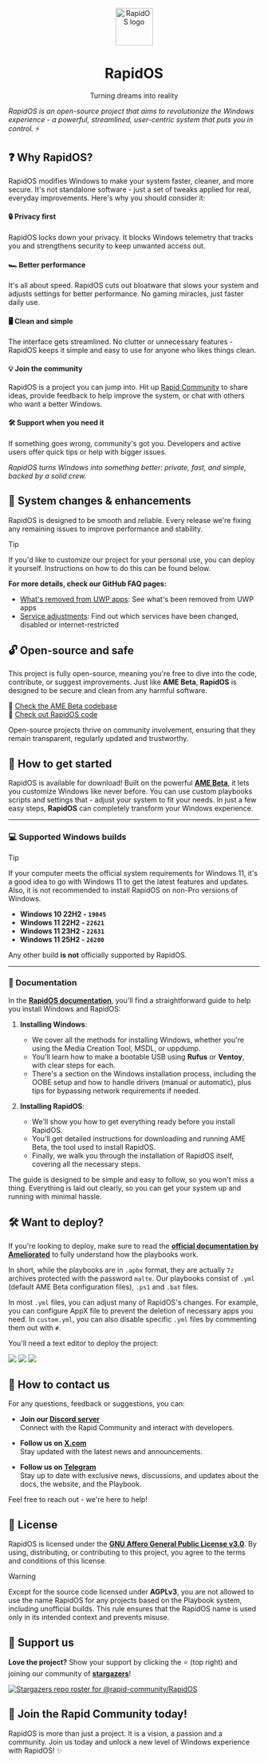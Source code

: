 <p align="center"><a href="https://github.com/rapid-community/RapidOS"><img src="https://i.imgur.com/M2N83g1.png" alt="RapidOS logo" width="75"/></a></p>
<h1 align="center">RapidOS</h1>
<p align="center">Turning dreams into reality</p>

*RapidOS is an open-source project that aims to revolutionize the Windows experience - a powerful, streamlined, user-centric system that puts you in control.* ⚡

## ❓ Why RapidOS?

RapidOS modifies Windows to make your system faster, cleaner, and more secure. It's not standalone software - just a set of tweaks applied for real, everyday improvements. Here's why you should consider it:

#### 🔒 Privacy first
RapidOS locks down your privacy. It blocks Windows telemetry that tracks you and strengthens security to keep unwanted access out.

#### 🏎️ Better performance
It's all about speed. RapidOS cuts out bloatware that slows your system and adjusts settings for better performance. No gaming miracles, just faster daily use.

#### 🖥️ Clean and simple
The interface gets streamlined. No clutter or unnecessary features - RapidOS keeps it simple and easy to use for anyone who likes things clean.

#### 💡 Join the community
RapidOS is a project you can jump into. Hit up [Rapid Community](https://discord.rapid-community.ru) to share ideas, provide feedback to help improve the system, or chat with others who want a better Windows.

#### 🛠️ Support when you need it
If something goes wrong, community's got you. Developers and active users offer quick tips or help with bigger issues.

*RapidOS turns Windows into something better: private, fast, and simple, backed by a solid crew.*

## 🔧 System changes & enhancements

RapidOS is designed to be smooth and reliable. Every release we're fixing any remaining issues to improve performance and stability.

>[!Tip]
>
>If you'd like to customize our project for your personal use, you can deploy it yourself. Instructions on how to do this can be found below.

**For more details, check our GitHub FAQ pages:**

- [What's removed from UWP apps](https://github.com/rapid-community/RapidOS/blob/main/Readme%20Collection/UWP%20README.md): See what's been removed from UWP apps
- [Service adjustments](https://github.com/rapid-community/RapidOS/blob/main/Readme%20Collection/Services%20README.md): Find out which services have been changed, disabled or internet-restricted

## 🔓 Open-source and safe

This project is fully open-source, meaning you're free to dive into the code, contribute, or suggest improvements. Just like **AME Beta**, **RapidOS** is designed to be secure and clean from any harmful software.

🔗 [Check the AME Beta codebase](https://github.com/Ameliorated-LLC/trusted-uninstaller-cli/tree/public/TrustedUninstaller.CLI)  
🔗 [Check out RapidOS code](https://github.com/rapid-community/RapidOS/tree/main/RapidOS%20Sources)

Open-source projects thrive on community involvement, ensuring that they remain transparent, regularly updated and trustworthy.

## 🔨 How to get started

RapidOS is available for download! Built on the powerful **[AME Beta](https://amelabs.net/)**, it lets you customize Windows like never before. You can use custom playbooks scripts and settings that - adjust your system to fit your needs. In just a few easy steps, **RapidOS** can completely transform your Windows experience.

---

### 💻 Supported Windows builds

>[!Tip]
>
>If your computer meets the official system requirements for Windows 11, it's a good idea to go with Windows 11 to get the latest features and updates. Also, it is not recommended to install RapidOS on non-Pro versions of Windows.

- **Windows 10 22H2 - `19045`**
- **Windows 11 22H2 - `22621`**
- **Windows 11 23H2 - `22631`**
- **Windows 11 25H2 - `26200`**

Any other build **is not** officially supported by RapidOS.

---

### 📜 Documentation

In the **[RapidOS documentation](https://docs.rapid-community.ru/)**, you'll find a straightforward guide to help you install Windows and RapidOS:

1. **Installing Windows**:
   - We cover all the methods for installing Windows, whether you're using the Media Creation Tool, MSDL, or uppdump.
   - You'll learn how to make a bootable USB using **Rufus** or **Ventoy**, with clear steps for each.
   - There's a section on the Windows installation process, including the OOBE setup and how to handle drivers (manual or automatic), plus tips for bypassing network requirements if needed.

2. **Installing RapidOS**:
   - We'll show you how to get everything ready before you install RapidOS.
   - You'll get detailed instructions for downloading and running AME Beta, the tool used to install RapidOS.
   - Finally, we walk you through the installation of RapidOS itself, covering all the necessary steps.

The guide is designed to be simple and easy to follow, so you won't miss a thing. Everything is laid out clearly, so you can get your system up and running with minimal hassle.

## 🛠️ Want to deploy?

If you're looking to deploy, make sure to read the **[official documentation by Ameliorated](https://docs.amelabs.net/)** to fully understand how the playbooks work.

In short, while the playbooks are in `.apbx` format, they are actually `7z` archives protected with the password `malte`.
Our playbooks consist of `.yml` (default AME Beta configuration files), `.ps1` and `.bat` files.

In most `.yml` files, you can adjust many of RapidOS's changes. For example, you can configure AppX file to prevent the deletion of necessary apps you need. In `custom.yml`, you can also disable specific `.yml` files by commenting them out with `#`.

You'll need a text editor to deploy the project:

<a href="https://www.sublimetext.com"><img src="https://img.shields.io/badge/sublime_text-%23575757.svg?style=for-the-badge&logo=sublime-text&logoColor=important"></a>
<a href="https://notepad-plus-plus.org"><img src="https://img.shields.io/badge/Notepad++-90E59A.svg?style=for-the-badge&logo=notepad%2b%2b&logoColor=black"></a>
<a href="https://code.visualstudio.com"><img src="https://img.shields.io/badge/Visual%20Studio%20Code-0078d7.svg?style=for-the-badge&logo=visual-studio-code&logoColor=white"></a>

## 📧 How to contact us

For any questions, feedback or suggestions, you can:

- **Join our [Discord server](http://discord.rapid-community.ru)**  
  Connect with the Rapid Community and interact with developers.

- **Follow us on [X.com](https://x.com/community_rapid)**  
  Stay updated with the latest news and announcements.

- **Follow us on [Telegram](https://telegram.rapid-community.ru)**  
  Stay up to date with exclusive news, discussions, and updates about the docs, the website, and the Playbook.

Feel free to reach out - we're here to help!

## 📝 License

RapidOS is licensed under the **[GNU Affero General Public License v3.0](https://github.com/rapid-community/RapidOS/blob/main/LICENSE)**. By using, distributing, or contributing to this project, you agree to the terms and conditions of this license.

>[!Warning]
>
>Except for the source code licensed under **AGPLv3**, you are not allowed to use the name RapidOS for any projects based on the Playbook system, including unofficial builds. This rule ensures that the RapidOS name is used only in its intended context and prevents misuse.

## 🌟 Support us

**Love the project?** Show your support by clicking the ⭐ (top right) and joining our community of **[stargazers](https://github.com/rapid-community/RapidOS/stargazers)**!

[![Stargazers repo roster for @rapid-community/RapidOS](https://reporoster.com/stars/dark/rapid-community/RapidOS)](https://github.com/rapid-community/RapidOS/stargazers)

## 🌊 Join the Rapid Community today!

RapidOS is more than just a project. It is a vision, a passion and a community.
Join us today and unlock a new level of Windows experience with RapidOS! ✨